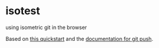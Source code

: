 # isotest
using isometric git in the browser

Based on [this quickstart](https://isomorphic-git.org/docs/en/quickstart.html) and the [documentation for git push](https://isomorphic-git.org/docs/en/push.html).
